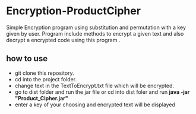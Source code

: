 # Encryption-ProductCipher

Simple Encryption program using substitution and permutation with a key given by user. Program include methods to encrypt a given text and also decrypt a encrypted code using this program .

## how to use

- git clone this repository.
- cd into the project folder.
- change text in the TextToEncrypt.txt file which will be encrypted.
- go to dist folder and run the jar file or cd into dist foler and run **java -jar "Product_Cipher.jar"**
- enter a key of your choosing and encrypted text will be displayed
